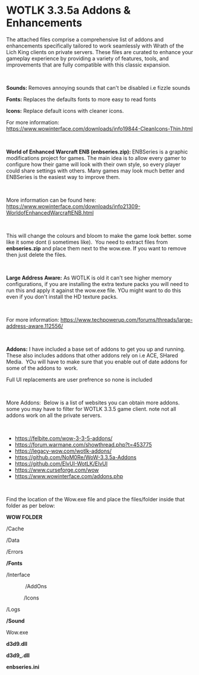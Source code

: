 <h1>WOTLK 3.3.5a Addons &amp; Enhancements</h1>
<p dir="auto">The attached files comprise a comprehensive list of addons and enhancements specifically tailored to work seamlessly with Wrath of the Lich King clients on private servers. These files are curated to enhance your gameplay experience by providing a variety of features, tools, and improvements that are fully compatible with this classic expansion.</p>
<p dir="auto">&nbsp;</p>
<p dir="auto"><strong>Sounds: </strong>Removes annoying sounds that can't be disabled i.e fizzle sounds</p>
<p dir="auto"><strong>Fonts: </strong>Replaces the defaults fonts to more easy to read fonts</p>
<p dir="auto"><strong>Icons:</strong> Replace default icons with cleaner icons.</p>
<p dir="auto">For more information: <a href="https://www.wowinterface.com/downloads/info19844-CleanIcons-Thin.html" rel="nofollow">https://www.wowinterface.com/downloads/info19844-CleanIcons-Thin.html</a></p>
<p dir="auto">&nbsp;</p>
<p dir="auto"><strong>World of Enhanced Warcraft ENB (enbseries.zip): </strong>ENBSeries is a graphic modifications project for games. The main idea is to allow every gamer to configure how their game will look with their own style, so every player could share settings with others. Many games may look much better and ENBSeries is the easiest way to improve them.</p>
<p dir="auto">&nbsp;</p>
<p dir="auto">More information can be found here: <a href="https://www.wowinterface.com/downloads/info21309-WorldofEnhancedWarcraftENB.html" rel="nofollow">https://www.wowinterface.com/downloads/info21309-WorldofEnhancedWarcraftENB.html</a></p>
<p dir="auto">&nbsp;</p>
<p dir="auto">This will change the colours and bloom to make the game look better. some like it some dont (i sometimes like).&nbsp; You need to extract files from <strong>enbseries.zip </strong>and place them next to the wow.exe. If you want to remove then just delete the files.</p>
<p dir="auto">&nbsp;</p>
<p dir="auto"><strong>Large Address Aware:</strong> As WOTLK is old it can't see higher memory configurations, if you are installing the extra texture packs you will need to run this and apply it against the wow.exe file. YOu might want to do this even if you don't install the HD texture packs.&nbsp;</p>
<p dir="auto">&nbsp;</p>
<p dir="auto">For more information: <a href="https://www.techpowerup.com/forums/threads/large-address-aware.112556/">https://www.techpowerup.com/forums/threads/large-address-aware.112556/</a></p>
<p dir="auto">&nbsp;</p>
<p dir="auto"><strong>Addons:</strong> I have included a base set of addons to get you up and running. These also includes addons that other addons rely on i.e ACE, SHared Media.&nbsp; YOu will have to make sure that you enable out of date addons for some of the addons to&nbsp; work.</p>
<p dir="auto">Full UI replacements are user prefrence so none is included</p>
<p dir="auto">&nbsp;</p>
<p dir="auto">More Addons:&nbsp; Below is a list of websites you can obtain more addons. some you may have to filter for WOTLK 3.3.5 game client. note not all addons work on all the private servers.</p>
<p dir="auto">&nbsp;</p>
<ul>
<li dir="auto"><a href="https://felbite.com/wow-3-3-5-addons/">https://felbite.com/wow-3-3-5-addons/</a></li>
<li dir="auto"><a href="https://forum.warmane.com/showthread.php?t=453775">https://forum.warmane.com/showthread.php?t=453775</a></li>
<li dir="auto"><a href="https://legacy-wow.com/wotlk-addons/">https://legacy-wow.com/wotlk-addons/</a></li>
<li dir="auto"><a href="https://github.com/NoM0Re/WoW-3.3.5a-Addons">https://github.com/NoM0Re/WoW-3.3.5a-Addons</a></li>
<li dir="auto"><a href="https://github.com/ElvUI-WotLK/ElvUI">https://github.com/ElvUI-WotLK/ElvUI</a></li>
<li dir="auto"><a href="https://www.curseforge.com/wow">https://www.curseforge.com/wow</a></li>
<li dir="auto"><a href="https://www.wowinterface.com/addons.php">https://www.wowinterface.com/addons.php</a></li>
</ul>
<p dir="auto">&nbsp;</p>
<p dir="auto">Find the location of the Wow.exe file and place the files/folder inside that folder as per below:</p>
<p dir="auto"><strong>WOW FOLDER</strong></p>
<p dir="auto">/Cache</p>
<p dir="auto">/Data</p>
<p dir="auto">/Errors</p>
<p dir="auto"><strong>/Fonts</strong>&nbsp;</p>
<p dir="auto">/Interface</p>
<p dir="auto">&nbsp; &nbsp; &nbsp; &nbsp; &nbsp; &nbsp; &nbsp;/AddOns&nbsp;</p>
<p dir="auto">&nbsp; &nbsp; &nbsp; &nbsp; &nbsp; &nbsp; /Icons</p>
<p dir="auto">/Logs&nbsp;</p>
<p dir="auto"><strong>/Sound</strong>&nbsp;</p>
<p dir="auto">Wow.exe&nbsp;</p>
<p dir="auto"><strong>d3d9.dll</strong>&nbsp;</p>
<p dir="auto"><strong>d3d9_.dll</strong>&nbsp;</p>
<p dir="auto"><strong>enbseries.ini</strong></p>
